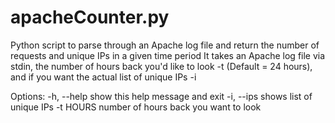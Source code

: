 # apacheCounter.py
Python script to parse through an Apache log file and return the number of requests and unique IPs in a given time period
It takes an Apache log file via stdin, the number of hours back you'd like to look -t (Default = 24 hours), and if you want the actual list of unique IPs -i

Options:
-h, --help  show this help message and exit
-i, --ips   shows list of unique IPs
-t HOURS    number of hours back you want to look